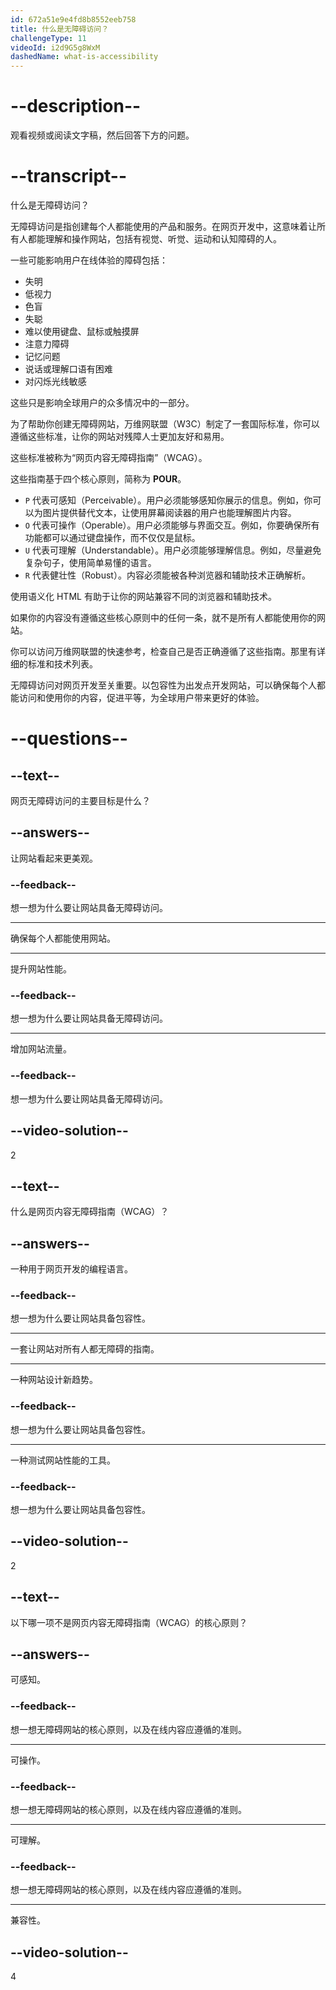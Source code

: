 ```yaml
---
id: 672a51e9e4fd8b8552eeb758
title: 什么是无障碍访问？
challengeType: 11
videoId: i2d9G5g8WxM
dashedName: what-is-accessibility
---
```


# --description--

观看视频或阅读文字稿，然后回答下方的问题。

# --transcript--

什么是无障碍访问？

无障碍访问是指创建每个人都能使用的产品和服务。在网页开发中，这意味着让所有人都能理解和操作网站，包括有视觉、听觉、运动和认知障碍的人。

一些可能影响用户在线体验的障碍包括：

- 失明
- 低视力
- 色盲
- 失聪
- 难以使用键盘、鼠标或触摸屏
- 注意力障碍
- 记忆问题
- 说话或理解口语有困难
- 对闪烁光线敏感

这些只是影响全球用户的众多情况中的一部分。

为了帮助你创建无障碍网站，万维网联盟（W3C）制定了一套国际标准，你可以遵循这些标准，让你的网站对残障人士更加友好和易用。

这些标准被称为“网页内容无障碍指南”（WCAG）。

这些指南基于四个核心原则，简称为 **POUR**。

- `P` 代表可感知（Perceivable）。用户必须能够感知你展示的信息。例如，你可以为图片提供替代文本，让使用屏幕阅读器的用户也能理解图片内容。
- `O` 代表可操作（Operable）。用户必须能够与界面交互。例如，你要确保所有功能都可以通过键盘操作，而不仅仅是鼠标。
- `U` 代表可理解（Understandable）。用户必须能够理解信息。例如，尽量避免复杂句子，使用简单易懂的语言。
- `R` 代表健壮性（Robust）。内容必须能被各种浏览器和辅助技术正确解析。

使用语义化 HTML 有助于让你的网站兼容不同的浏览器和辅助技术。

如果你的内容没有遵循这些核心原则中的任何一条，就不是所有人都能使用你的网站。

你可以访问万维网联盟的快速参考，检查自己是否正确遵循了这些指南。那里有详细的标准和技术列表。

无障碍访问对网页开发至关重要。以包容性为出发点开发网站，可以确保每个人都能访问和使用你的内容，促进平等，为全球用户带来更好的体验。

# --questions--

## --text--

网页无障碍访问的主要目标是什么？

## --answers--

让网站看起来更美观。

### --feedback--

想一想为什么要让网站具备无障碍访问。

---

确保每个人都能使用网站。

---

提升网站性能。

### --feedback--

想一想为什么要让网站具备无障碍访问。

---

增加网站流量。

### --feedback--

想一想为什么要让网站具备无障碍访问。

## --video-solution--

2

## --text--

什么是网页内容无障碍指南（WCAG）？

## --answers--

一种用于网页开发的编程语言。

### --feedback--

想一想为什么要让网站具备包容性。

---

一套让网站对所有人都无障碍的指南。

---

一种网站设计新趋势。

### --feedback--

想一想为什么要让网站具备包容性。

---

一种测试网站性能的工具。

### --feedback--

想一想为什么要让网站具备包容性。

## --video-solution--

2

## --text--

以下哪一项不是网页内容无障碍指南（WCAG）的核心原则？

## --answers--

可感知。

### --feedback--

想一想无障碍网站的核心原则，以及在线内容应遵循的准则。

---

可操作。

### --feedback--

想一想无障碍网站的核心原则，以及在线内容应遵循的准则。

---

可理解。

### --feedback--

想一想无障碍网站的核心原则，以及在线内容应遵循的准则。

---

兼容性。

## --video-solution--

4

